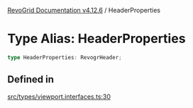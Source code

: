 [RevoGrid Documentation v4.12.6](README.md) / HeaderProperties

# Type Alias: HeaderProperties

```ts
type HeaderProperties: RevogrHeader;
```

## Defined in

[src/types/viewport.interfaces.ts:30](https://github.com/revolist/revogrid/blob/293c9e1b6198b802a0690dc2e0b9faebd722e77f/src/types/viewport.interfaces.ts#L30)
